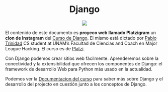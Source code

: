 <div align="center">
    <h1>Django</h1>
    <img src="https://imgur.com/lZXrh04.png" width="">
</div>


El contenido de este documento es **proyeco web llamado Platzigram** un **clon de Instagram** del [Curso de Django](https://platzi.com/cursos/django/). El mismo está dictado por [Pablo Trinidad](https://twitter.com/_pablotrinidad) CS student at UNAM’s Facultad de Ciencias and Coach en Major League Hacking. El curso es de [Platzi](https://platzi.com).

Con Django podemos crear sitios web fácilmente. Aprenderemos sobre la conectividad y la extensibilidad que ofrecen los componentes de Django: el framework de desarrollo Web para Python más usado en la actualidad.

Podemos ver la [Documentacion del curso]() para saber más sobre Django y el desarrollo del projecto en cuestión junto a los conceptos de Django.
